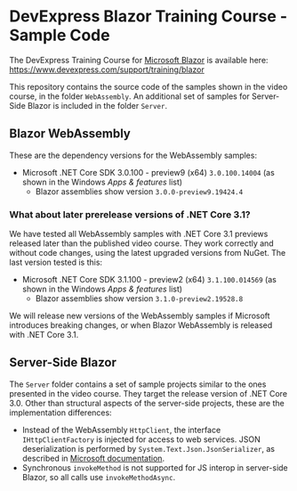# DevExpress Blazor Training Course - Sample Code

The DevExpress Training Course for [Microsoft Blazor](https://docs.microsoft.com/en-us/aspnet/core/client-side/spa/blazor/?view=aspnetcore-3.0) is available here: https://www.devexpress.com/support/training/blazor

This repository contains the source code of the samples shown in the video course, in the folder `WebAssembly`. An additional set of samples for Server-Side Blazor is included in the folder `Server`.

## Blazor WebAssembly

These are the dependency versions for the WebAssembly samples:

- Microsoft .NET Core SDK 3.0.100 - preview9 (x64) `3.0.100.14004` (as shown in the Windows _Apps & features_ list)
  - Blazor assemblies show version `3.0.0-preview9.19424.4`

### What about later prerelease versions of .NET Core 3.1?

We have tested all WebAssembly samples with .NET Core 3.1 previews released later than the published video course. They work correctly and without code changes, using the latest upgraded versions from NuGet. The last version tested is this:

- Microsoft .NET Core SDK 3.1.100 - preview2 (x64) `3.1.100.014569` (as shown in the Windows _Apps & features_ list)
  - Blazor assemblies show version `3.1.0-preview2.19528.8`

We will release new versions of the WebAssembly samples if Microsoft introduces breaking changes, or when Blazor WebAssembly is released with .NET Core 3.1.

## Server-Side Blazor

The `Server` folder contains a set of sample projects similar to the ones presented in the video course. They target the release version of .NET Core 3.0. Other than structural aspects of the server-side projects, these are the implementation differences:

- Instead of the WebAssembly `HttpClient`, the interface `IHttpClientFactory` is injected for access to web services. JSON deserialization is performed by `System.Text.Json.JsonSerializer`, as described in [Microsoft documentation](https://docs.microsoft.com/en-us/aspnet/core/fundamentals/http-requests?view=aspnetcore-3.0).
- Synchronous `invokeMethod` is not supported for JS interop in server-side Blazor, so all calls use `invokeMethodAsync`.
